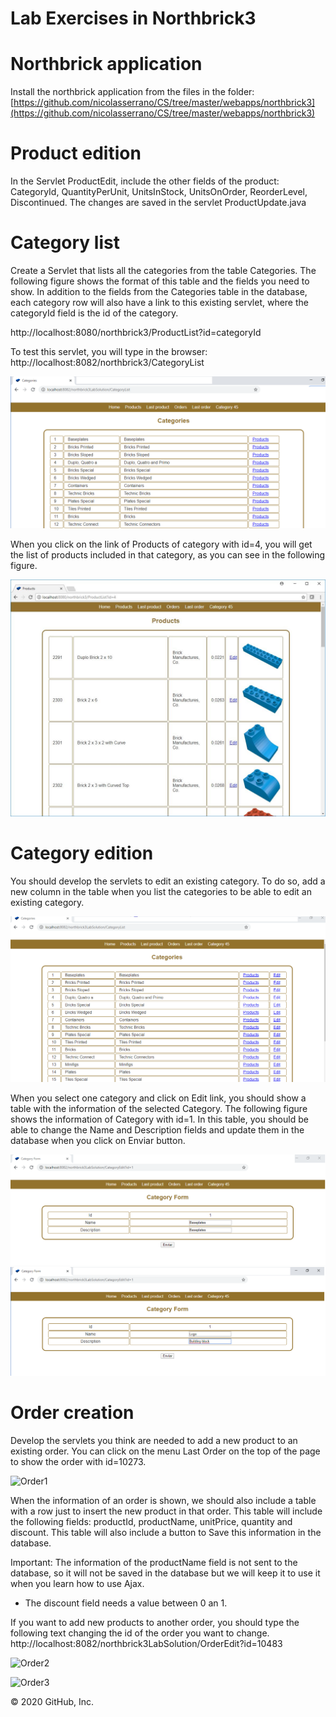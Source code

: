 # Lab Exercises in Northbrick3

# Northbrick application

Install the northbrick application from the files in the folder: 
[https://github.com/nicolasserrano/CS/tree/master/webapps/northbrick3](https://github.com/nicolasserrano/CS/tree/master/webapps/northbrick3)

# Product edition

In the Servlet ProductEdit, include the other fields of the product:  CategoryId, QuantityPerUnit, UnitsInStock, UnitsOnOrder, ReorderLevel, Discontinued.
The changes are saved in the servlet ProductUpdate.java

# Category list

Create a Servlet that lists all the categories from the table Categories. The following figure shows the format of this table and the fields you need to show. In addition to the fields from the Categories table in the database, each category row will also have a link to this existing servlet, where the categoryId field is the id of the category.

http://localhost:8080/northbrick3/ProductList?id=categoryId 

To test this servlet, you will type in the browser: http://localhost:8082/northbrick3/CategoryList

![List of categories](https://github.com/josuneha/SoftEng/blob/master/CategoryList.png)

When you click on the link of Products of category with id=4, you will get the list of products included in that category, as you can see in the following figure.

![List of products of a category](https://github.com/josuneha/SoftEng/blob/master/CategoryProductList.jpg)

# Category edition
You should develop the servlets to edit an existing category. To do so, add a new column in the table when you list the categories to be able to edit an existing category. 

![List of categories](https://github.com/josuneha/SoftEng/blob/master/CategoryList2.png)

When you select one category and click on Edit link, you should show a table with the information of the selected Category. The following figure shows the information of Category with id=1. 
In this table, you should be able to change the Name and Description fields and update them in the database when you click on Enviar button. 

![Category update](https://github.com/josuneha/SoftEng/blob/master/CategoryEdit.png)
![Category update2](https://github.com/josuneha/SoftEng/blob/master/CategoryUpdateEx.png)





# Order creation

Develop the servlets you think are needed to add a new product to an existing order. 
You can click on the menu Last Order on the top of the page to show the order with id=10273. 

![Order1](https://nicolasserrano.github.io/CS/Java/images/OrderEdit2.jpg)



When the information of an order is shown, we should also include a table with a row just to insert the new product in that order. This 
table will include the following fields: productId, productName, unitPrice, quantity and discount. This table will also include a button to Save this information in the database. 

Important: The information of the productName field is not sent to the database, so it will not be saved in the database but we will keep it to use it when you learn how to use Ajax. 
- The discount field needs a value between 0 an 1.

If you want to add new products to another order, you should type the following text changing the id of the order you want to change. 
http://localhost:8082/northbrick3LabSolution/OrderEdit?id=10483



![Order2](https://nicolasserrano.github.io/CS/Java/images/OrderEdit10483.jpg)

![Order3](https://nicolasserrano.github.io/CS/Java/images/OrderEditLineHTML10483.jpg)


© 2020 GitHub, Inc.
